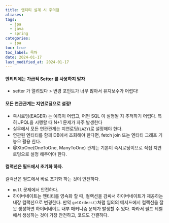 ```yaml
---
title: 엔티티 설계 시 주의점
aliases: 
tags:
  - jpa
  - java
  - spring
categories:
  - jpa
toc: true
toc_label: 목차
date: 2024-01-17
last_modified_at: 2024-01-17
---
```

#### 엔티티에는 가급적 Setter 를 사용하지 말자
- setter 가 열려있다 > 변경 포인트가 너무 많아서 유지보수가 어렵다!

#### 모든 연관관계는 지연로딩으로 설정!
- 즉시로딩(EAGER) 는 예측이 어렵고, 어떤 SQL 이 실행될 지 추적하기 어렵다. 특히 JPQL을 시행할 때 N+1 문제가 자주 발생한다
- 실무에서 모든 연관관계는 지연로딩(`LAZY`)로 설정해야 한다.
- 연관된 엔티티를 함께 DB에서 조회해야 한다면, fetch join 또는 엔티티 그래프 기능으 활용 한다.
- @XtoOne(OneToOne, ManyToOne) 관계는 기본이 즉시로딩이므로 직접 지연로딩으로 설정 해주어야 한다.

#### 컬랙션은 필드에서 초기화 하자.
컬랙션은 필드에서 바로 초기화 하는 것이 안전하다.
- `null` 문제에서 안전하다.
- 하이버네이트는 엔티티를 영속화 할 때, 컬랙션을 감싸서 하이버네이트가 제공하는 내장 컬랙션으로 변경한다. 만약 `getOrders()`처럼 임의의 메서드에서 컬랙션을 잘못 생성하면 하이버네이트 내부 매커니즘 문제가 발생할 수 있다. 따라서 필드 레벨에서 생성하는 것이 가장 안전하고, 코드도 간결하다.

